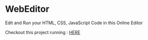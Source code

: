 # WebEditor

Edit and Run your HTML, CSS, JavaScript Code in this Online Editor

Checkout this project running : [HERE](https://sidrai97.github.io/WebEditor)
